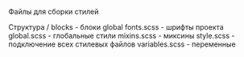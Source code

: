 Файлы для сборки стилей

Структура
/
  blocks         - блоки
  global
    fonts.scss   - шрифты проекта
    global.scss  - глобальные стили
  mixins.scss    - миксины
  style.scss     - подключение всех стилевых файлов
  variables.scss - переменные
